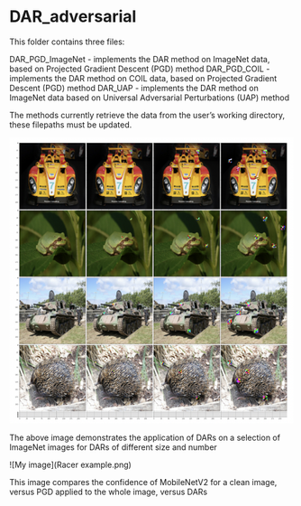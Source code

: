 # DAR_adversarial

This folder contains three files: 

DAR_PGD_ImageNet - implements the DAR method on ImageNet data, based on Projected Gradient Descent (PGD) method
DAR_PGD_COIL - implements the DAR method on COIL data, based on Projected Gradient Descent (PGD) method
DAR_UAP - implements the DAR method on ImageNet data based on Universal Adversarial Perturbations (UAP) method

The methods currently retrieve the data from the user’s working directory, these filepaths must be updated.

![My image](ImageNetDARS.png)

The above image demonstrates the application of DARs on a selection of ImageNet images for DARs of different size and number

![My image](Racer example.png)

This image compares the confidence of MobileNetV2 for a clean image, versus PGD applied to the whole image, versus DARs
